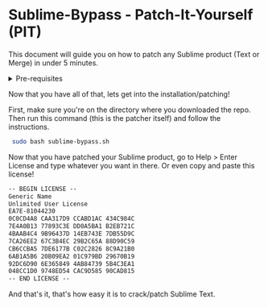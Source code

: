 # Sublime-Bypass - Patch-It-Yourself (PIT)

This document will guide you on how to patch any Sublime product (Text or Merge) in under 5 minutes.

<details>
<summary>Pre-requisites</summary>
<br>
<ul>
	<li>Sublime Text installed (preferably from the official source (sublimetext.com))</li>
	<li><a href="/hosts.md">This piece of text on your /etc/hosts.</a></li>
	<li>A copy of this Repository, you can just clone it or download it from the Releases section in Github (make sure you click "Source Code")</li>
</details>

Now that you have all of that, lets get into the installation/patching!


First, make sure you're on the directory where you downloaded the repo. Then run this command (this is the patcher itself) and follow the instructions.

```bash
 sudo bash sublime-bypass.sh
```

Now that you have patched your Sublime product, go to Help > Enter License and type whatever you want in there. Or even copy and paste this license!

```txt
-- BEGIN LICENSE --
Generic Name
Unlimited User License
EA7E-81044230
0C0CD4A8 CAA317D9 CCABD1AC 434C984C
7E4A0B13 77893C3E DD0A5BA1 B2EB721C
4BAAB4C4 9B96437D 14EB743E 7DB55D9C
7CA26EE2 67C3B4EC 29B2C65A 88D90C59
CB6CCBA5 7DE6177B C02C2826 8C9A21B0
6AB1A5B6 20B09EA2 01C979BD 29670B19
92DC6D90 6E365849 4AB84739 5B4C3EA1
048CC1D0 9748ED54 CAC9D585 90CAD815
-- END LICENSE --
```

And that's it, that's how easy it is to crack/patch Sublime Text.